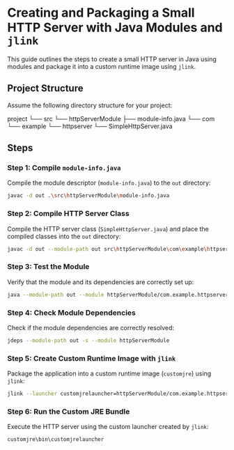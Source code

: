 

# Creating and Packaging a Small HTTP Server with Java Modules and `jlink`

This guide outlines the steps to create a small HTTP server in Java using modules and package it into a custom runtime image using `jlink`.

## Project Structure

Assume the following directory structure for your project:


project
└── src
└── httpServerModule
├── module-info.java
└── com
└── example
└── httpserver
└── SimpleHttpServer.java


## Steps

### Step 1: Compile `module-info.java`

Compile the module descriptor (`module-info.java`) to the `out` directory:

```bash
javac -d out .\src\httpServerModule\module-info.java
```

### Step 2: Compile HTTP Server Class

Compile the HTTP server class (`SimpleHttpServer.java`) and place the compiled classes into the `out` directory:

```bash
javac -d out --module-path out src\httpServerModule\com\example\httpserver\SimpleHttpServer.java
```

### Step 3: Test the Module

Verify that the module and its dependencies are correctly set up:

```bash
java --module-path out --module httpServerModule/com.example.httpserver.SimpleHttpServer
```

### Step 4: Check Module Dependencies

Check if the module dependencies are correctly resolved:

```bash
jdeps --module-path out -s --module httpServerModule
```

### Step 5: Create Custom Runtime Image with `jlink`

Package the application into a custom runtime image (`customjre`) using `jlink`:

```bash
jlink --launcher customjrelauncher=httpServerModule/com.example.httpserver.SimpleHttpServer --module-path "%JAVA_HOME%\jmods;out" --add-modules httpServerModule --output customjre
```

### Step 6: Run the Custom JRE Bundle

Execute the HTTP server using the custom launcher created by `jlink`:

```bash
customjre\bin\customjrelauncher
```
